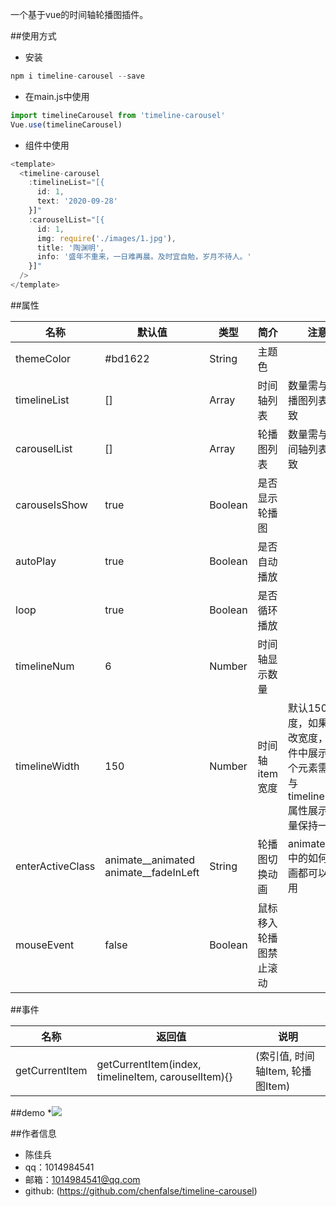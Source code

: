 一个基于vue的时间轴轮播图插件。

##使用方式
* 安装
```javascript
npm i timeline-carousel --save
```
* 在main.js中使用
```javascript
import timelineCarousel from 'timeline-carousel'
Vue.use(timelineCarousel)
```
* 组件中使用
```javascript
<template>
  <timeline-carousel 
    :timelineList="[{
      id: 1,
      text: '2020-09-28'
    }]"
    :carouselList="[{
      id: 1,
      img: require('./images/1.jpg'),
      title: '陶渊明',
      info: '盛年不重来，一日难再晨。及时宜自勉，岁月不待人。'
    }]"
  />
</template>

```

##属性

名称 | 默认值 | 类型 | 简介 | 注意
----------|-----------|---------|----------|----------
themeColor | #bd1622 | String | 主题色 |  |
timelineList | []  | Array | 时间轴列表 | 数量需与轮播图列表一致
carouselList | []  | Array | 轮播图列表 | 数量需与时间轴列表一致
carouseIsShow | true | Boolean | 是否显示轮播图 |  |
autoPlay | true | Boolean | 是否自动播放 | |
loop | true | Boolean | 是否循环播放 | |
timelineNum | 6 | Number | 时间轴显示数量 |  |
timelineWidth | 150 | Number | 时间轴item宽度 | 默认150宽度，如果更改宽度，组件中展示几个元素需要与timelineNum属性展示数量保持一致 |
enterActiveClass | animate__animated animate__fadeInLeft | String | 轮播图切换动画 | animate.css中的如何动画都可以使用 |
mouseEvent | false | Boolean | 鼠标移入轮播图禁止滚动 | |

##事件

名称 | 返回值 | 说明 
----------|-----------|---------
getCurrentItem | getCurrentItem(index, timelineItem, carouselItem){} | (索引值, 时间轴Item, 轮播图Item)

##demo
*![]('./src/assets/images/7.jpg)

##作者信息
- 陈佳兵
- qq：1014984541
- 邮箱：1014984541@qq.com
- github: (https://github.com/chenfalse/timeline-carousel)
